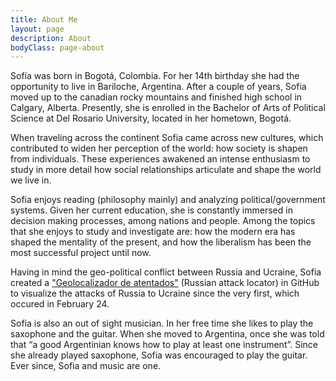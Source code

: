 ```yaml
---
title: About Me
layout: page
description: About
bodyClass: page-about
---
```


Sofía was born in Bogotá, Colombia. For her 14th birthday she had the opportunity to live in Bariloche, Argentina. After a couple of years, Sofia moved up to the canadian rocky mountains and finished high school in Calgary, Alberta. Presently, she is enrolled in the Bachelor of Arts of Political Science at Del Rosario University, located in her hometown, Bogotá.

When traveling across the continent Sofia came across new cultures, which contributed to widen her perception of the world: how society is shapen from individuals. These experiences awakened an intense enthusiasm to study in more detail how social relationships articulate and shape the world we live in.

Sofia enjoys reading (philosophy mainly) and analyzing political/government systems. Given her current education, she is constantly immersed in decision making processes, among nations and people. Among the topics that she enjoys to study and investigate are: how the modern era has shaped the mentality of the present, and how the liberalism has been the most successful project until now.

Having in mind the geo-political conflict between Russia and Ucraine, Sofia created a ["Geolocalizador de atentados"](https://github.com/Fiaojeda/geolocalizador) (Russian attack locator) in GitHub to visualize the attacks of Russia to Ucraine since the very first, which occured in February 24. 


Sofia is also an out of sight musician. In her free time she likes to play the saxophone and the guitar. When she moved to Argentina, once she was told that “a good Argentinian knows how to play at least one instrument”. Since she already played  saxophone, Sofia was encouraged to play the guitar. Ever since, Sofia and music are one.  

 



